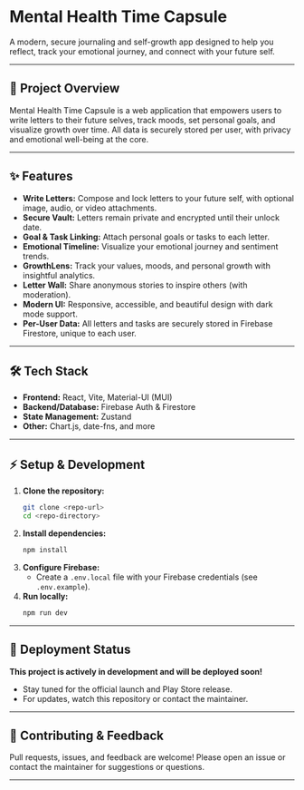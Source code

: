 # Mental Health Time Capsule

A modern, secure journaling and self-growth app designed to help you reflect, track your emotional journey, and connect with your future self.

---

## 🚀 Project Overview
Mental Health Time Capsule is a web application that empowers users to write letters to their future selves, track moods, set personal goals, and visualize growth over time. All data is securely stored per user, with privacy and emotional well-being at the core.

---

## ✨ Features
- **Write Letters:** Compose and lock letters to your future self, with optional image, audio, or video attachments.
- **Secure Vault:** Letters remain private and encrypted until their unlock date.
- **Goal & Task Linking:** Attach personal goals or tasks to each letter.
- **Emotional Timeline:** Visualize your emotional journey and sentiment trends.
- **GrowthLens:** Track your values, moods, and personal growth with insightful analytics.
- **Letter Wall:** Share anonymous stories to inspire others (with moderation).
- **Modern UI:** Responsive, accessible, and beautiful design with dark mode support.
- **Per-User Data:** All letters and tasks are securely stored in Firebase Firestore, unique to each user.

---

## 🛠️ Tech Stack
- **Frontend:** React, Vite, Material-UI (MUI)
- **Backend/Database:** Firebase Auth & Firestore
- **State Management:** Zustand
- **Other:** Chart.js, date-fns, and more

---

## ⚡ Setup & Development
1. **Clone the repository:**
   ```sh
   git clone <repo-url>
   cd <repo-directory>
   ```
2. **Install dependencies:**
   ```sh
   npm install
   ```
3. **Configure Firebase:**
   - Create a `.env.local` file with your Firebase credentials (see `.env.example`).
4. **Run locally:**
   ```sh
   npm run dev
   ```

---

## 🚧 Deployment Status
**This project is actively in development and will be deployed soon!**
- Stay tuned for the official launch and Play Store release.
- For updates, watch this repository or contact the maintainer.

---

## 🤝 Contributing & Feedback
Pull requests, issues, and feedback are welcome! Please open an issue or contact the maintainer for suggestions or questions.

---


